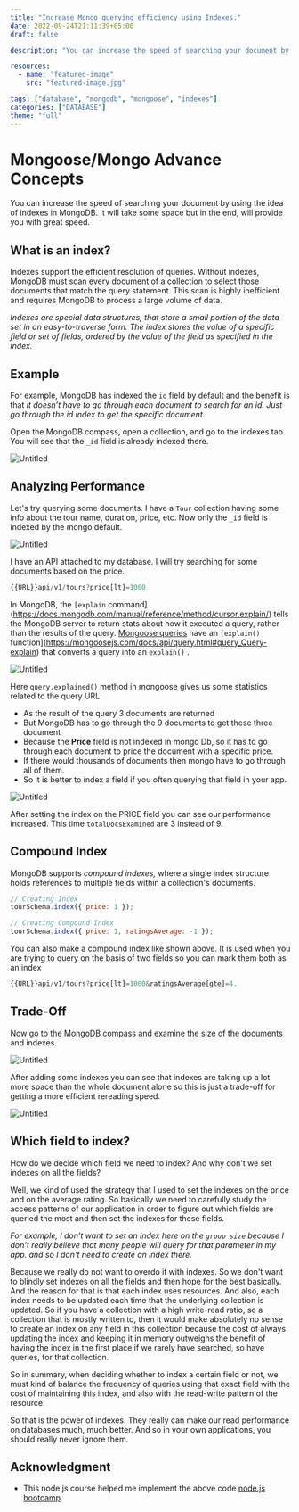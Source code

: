 ```yaml
---
title: "Increase Mongo querying efficiency using Indexes."
date: 2022-09-24T21:11:39+05:00
draft: false

description: "You can increase the speed of searching your document by using the idea of indexes in MongoDB. It will take some space but in the end, will provide you with great speed."

resources:
  - name: "featured-image"
    src: "featured-image.jpg"

tags: ["database", "mongodb", "mongoose", "indexes"]
categories: ["DATABASE"]
theme: "full"
---
```


<!--more-->

# Mongoose/Mongo Advance Concepts

You can increase the speed of searching your document by using the idea of indexes in MongoDB. It will take some space but in the end, will provide you with great speed.

## What is an index?

Indexes support the efficient resolution of queries. Without indexes, MongoDB must scan every document of a collection to select those documents that match the query statement. This scan is highly inefficient and requires MongoDB to process a large volume of data.

_Indexes are special data structures, that store a small portion of the data set in an easy-to-traverse form. The index stores the value of a specific field or set of fields, ordered by the value of the field as specified in the index._

## Example

For example, MongoDB has indexed the `id` field by default and the benefit is that _it doesn’t have to go through each document to search for an id. Just go through the id index to get the specific document._

Open the MongoDB compass, open a collection, and go to the indexes tab. You will see that the `_id` field is already indexed there.

![Untitled](https://firebasestorage.googleapis.com/v0/b/imagehosting-d913b.appspot.com/o/Improve%20querying%20performance%20in%20mongo%201d443163a39d4aea8478b53427a29623_Untitled_1664030219682..png?alt=media&token=68e508c8-5611-4d52-a653-904f923d1353)

## Analyzing Performance

Let's try querying some documents. I have a `Tour` collection having some info about the tour name, duration, price, etc. Now only the `_id` field is indexed by the mongo default.

![Untitled](https://firebasestorage.googleapis.com/v0/b/imagehosting-d913b.appspot.com/o/Improve%20querying%20performance%20in%20mongo%201d443163a39d4aea8478b53427a29623_Untitled%201_1664030221052..png?alt=media&token=f5dc86de-eaed-497f-9ef6-d2b861fb2269)

I have an API attached to my database. I will try searching for some documents based on the price.

```jsx
{{URL}}api/v1/tours?price[lt]=1000
```

In MongoDB, the `[explain` command](https://docs.mongodb.com/manual/reference/method/cursor.explain/) tells the MongoDB server to return stats about how it executed a query, rather than the results of the query. [Mongoose queries](https://mongoosejs.com/docs/queries.html) have an `[explain()` function](https://mongoosejs.com/docs/api/query.html#query_Query-explain) that converts a query into an `explain()`
.

![Untitled](https://firebasestorage.googleapis.com/v0/b/imagehosting-d913b.appspot.com/o/Improve%20querying%20performance%20in%20mongo%201d443163a39d4aea8478b53427a29623_Untitled%202_1664030222512..png?alt=media&token=49bc991a-09e4-43f7-9c78-360499768876)

Here `query.explained()` method in mongoose gives us some statistics related to the query URL.

- As the result of the query 3 documents are returned
- But MongoDB has to go through the 9 documents to get these three document
- Because the **Price** field is not indexed in mongo Db, so it has to go through each document to price the document with a specific price.
- If there would thousands of documents then mongo have to go through all of them.
- So it is better to index a field if you often querying that field in your app.

![Untitled](https://firebasestorage.googleapis.com/v0/b/imagehosting-d913b.appspot.com/o/Improve%20querying%20performance%20in%20mongo%201d443163a39d4aea8478b53427a29623_Untitled%203_1664030223683..png?alt=media&token=625709ee-5028-4ffb-a312-390a37efa1f1)

After setting the index on the PRICE field you can see our performance increased. This time `totalDocsExamined` are 3 instead of 9.

## Compound Index

MongoDB supports _compound indexes,_ where a single index structure holds references to multiple fields within a collection's documents.

```jsx
// Creating Index
tourSchema.index({ price: 1 });

// Creating Compound Index
tourSchema.index({ price: 1, ratingsAverage: -1 });
```

You can also make a compound index like shown above. It is used when you are trying to query on the basis of two fields so you can mark them both as an index

```jsx
{{URL}}api/v1/tours?price[lt]=1000&ratingsAverage[gte]=4.
```

## Trade-Off

Now go to the MongoDB compass and examine the size of the documents and indexes.

![Untitled](https://firebasestorage.googleapis.com/v0/b/imagehosting-d913b.appspot.com/o/Improve%20querying%20performance%20in%20mongo%201d443163a39d4aea8478b53427a29623_Untitled%204_1664030224841..png?alt=media&token=c6cd3e05-72a1-4bea-90d2-607f624d1bc2)

After adding some indexes you can see that indexes are taking up a lot more space than the whole document alone so this is just a trade-off for getting a more efficient rereading speed.

![Untitled](https://firebasestorage.googleapis.com/v0/b/imagehosting-d913b.appspot.com/o/Improve%20querying%20performance%20in%20mongo%201d443163a39d4aea8478b53427a29623_Untitled%205_1664030225986..png?alt=media&token=e491675d-1f17-4676-8ab8-6f88f096c01e)

## Which field to index?

How do we decide which field we need to index? And why don't we set indexes on all the fields?

Well, we kind of used the strategy that I used to set the indexes on the price and on the average rating. So basically we need to carefully study the access patterns of our application in order to figure out which fields are queried the most and then set the indexes for these fields.

_For example, I don’t want to set an index here on the `group size` because I don't really believe that many people will query for that parameter in my app. and so I don't need to create an index there._

Because we really do not want to overdo it with indexes. So we don't want to blindly set indexes on all the fields and then hope for the best basically. And the reason for that is that each index uses resources. And also, each index needs to be updated each time that the underlying collection is updated. So if you have a collection with a high write-read ratio, so a collection that is mostly written to, then it would make absolutely no sense to create an index on any field in this collection because the cost of always updating the index and keeping it in memory outweighs the benefit of having the index in the first place if we rarely have searched, so have queries, for that collection.

So in summary, when deciding whether to index a certain field or not, we must kind of balance the frequency of queries using that exact field with the cost of maintaining this index, and also with the read-write pattern of the resource.

So that is the power of indexes. They really can make our read performance on databases much, much better. And so in your own applications, you should really never ignore them.

## Acknowledgment

- This node.js course helped me implement the above code [node.js bootcamp](https://www.udemy.com/course/nodejs-express-mongodb-bootcamp/)
